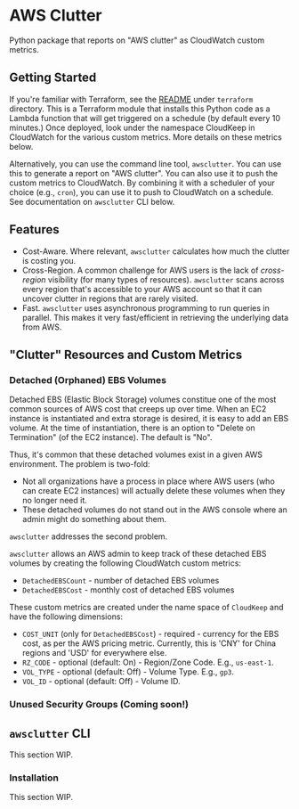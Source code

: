 # AWS Clutter

Python package that reports on "AWS clutter" as CloudWatch custom metrics.

## Getting Started
If you're familiar with Terraform, see the [README](./terraform/README.md) under `terraform` directory. This is a Terraform module that installs this Python code as a Lambda function that will get triggered on a schedule (by default every 10 minutes.) Once deployed, look under the namespace CloudKeep in CloudWatch for the various custom metrics. More details on these metrics below.

Alternatively, you can use the command line tool, `awsclutter`. You can use this to generate a report on "AWS clutter". You can also use it to push the custom metrics to CloudWatch. By combining it with a scheduler of your choice (e.g., `cron`), you can use it to push to CloudWatch on a schedule. See documentation on `awsclutter` CLI below.

## Features
* Cost-Aware. Where relevant, `awsclutter` calculates how much the clutter is costing you.
* Cross-Region. A common challenge for AWS users is the lack of *cross-region* visibility (for many types of resources). `awsclutter` scans across every region that's accessible to your AWS account so that it can uncover clutter in regions that are rarely visited.
* Fast.  `awsclutter` uses asynchronous programming to run queries in parallel. This makes it very fast/efficient in retrieving the underlying data from AWS.

## "Clutter" Resources and Custom Metrics

### Detached (Orphaned) EBS Volumes

Detached EBS (Elastic Block Storage) volumes constitue one of the most common sources of AWS cost that creeps up over time. When an EC2 instance is instantiated and extra storage is desired, it is easy to add an EBS volume. At the time of instantiation, there is an option to "Delete on Termination" (of the EC2 instance). The default is "No".

Thus, it's common that these detached volumes exist in a given AWS environment. The problem is two-fold:
* Not all organizations have a process in place where AWS users (who can create EC2 instances) will actually delete these volumes when they no longer need it.
* These detached volumes do not stand out in the AWS console where an admin might do something about them.

`awsclutter` addresses the second problem.

`awsclutter` allows an AWS admin to keep track of these detached EBS volumes by creating the following CloudWatch custom metrics:
* `DetachedEBSCount` - number of detached EBS volumes
* `DetachedEBSCost` - monthly cost of detached EBS volumes

These custom metrics are created under the name space of `CloudKeep` and have the following dimensions:
* `COST_UNIT` (only for `DetachedEBSCost`) - required - currency for the EBS cost, as per the AWS pricing metric. Currently, this is 'CNY' for China regions and 'USD' for everywhere else.
* `RZ_CODE` - optional (default: On) - Region/Zone Code. E.g., `us-east-1`.
* `VOL_TYPE` - optional (default: Off) - Volume Type. E.g., `gp3`.
* `VOL_ID` - optional (default: Off) - Volume ID.

### Unused Security Groups (Coming soon!)

## `awsclutter` CLI
This section WIP.

### Installation
This section WIP.

